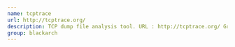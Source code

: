 ```yaml
---
name: tcptrace
url: http://tcptrace.org/
description: TCP dump file analysis tool. URL : http://tcptrace.org/ Groups : blackarch blackarch-networking
group: blackarch
---
```


